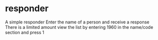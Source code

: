 # responder

A simple responder
Enter the name of a person and receive a response
There is a limited amount view the list by entering 1960 in the name/code section and press 1
